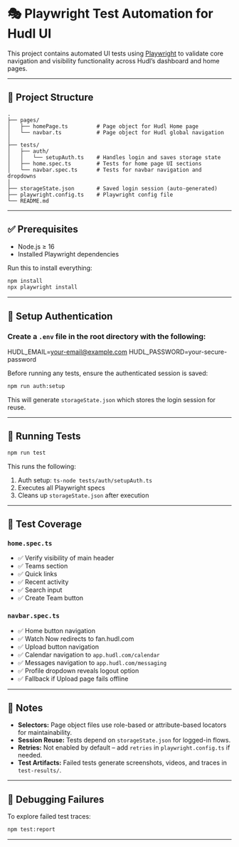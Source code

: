 # 🎭 Playwright Test Automation for Hudl UI

This project contains automated UI tests using [Playwright](https://playwright.dev/) to validate core navigation and visibility functionality across Hudl’s dashboard and home pages.

---

## 📁 Project Structure

```
.
├── pages/
│   ├── homePage.ts         # Page object for Hudl Home page
│   └── navbar.ts           # Page object for Hudl global navigation
│
├── tests/
│   ├── auth/
│   │   └── setupAuth.ts    # Handles login and saves storage state
│   ├── home.spec.ts        # Tests for home page UI sections
│   └── navbar.spec.ts      # Tests for navbar navigation and dropdowns
│
├── storageState.json       # Saved login session (auto-generated)
├── playwright.config.ts    # Playwright config file
└── README.md
```

---

## ✅ Prerequisites

- Node.js ≥ 16
- Installed Playwright dependencies

Run this to install everything:

```bash
npm install
npx playwright install
```

---

## 🔐 Setup Authentication

### Create a `.env` file in the root directory with the following:
HUDL_EMAIL=your-email@example.com
HUDL_PASSWORD=your-secure-password


Before running any tests, ensure the authenticated session is saved:

```bash
npm run auth:setup
```

This will generate `storageState.json` which stores the login session for reuse.

---

## 🚀 Running Tests

```bash
npm run test
```

This runs the following:

1. Auth setup: `ts-node tests/auth/setupAuth.ts`
2. Executes all Playwright specs
3. Cleans up `storageState.json` after execution

---

## 🧪 Test Coverage

### `home.spec.ts`
- ✅ Verify visibility of main header
- ✅ Teams section
- ✅ Quick links
- ✅ Recent activity
- ✅ Search input
- ✅ Create Team button

### `navbar.spec.ts`
- ✅ Home button navigation
- ✅ Watch Now redirects to fan.hudl.com
- ✅ Upload button navigation
- ✅ Calendar navigation to `app.hudl.com/calendar`
- ✅ Messages navigation to `app.hudl.com/messaging`
- ✅ Profile dropdown reveals logout option
- ✅ Fallback if Upload page fails offline

---

## 📄 Notes

- **Selectors:** Page object files use role-based or attribute-based locators for maintainability.
- **Session Reuse:** Tests depend on `storageState.json` for logged-in flows.
- **Retries:** Not enabled by default – add `retries` in `playwright.config.ts` if needed.
- **Test Artifacts:** Failed tests generate screenshots, videos, and traces in `test-results/`.

---

## 📸 Debugging Failures

To explore failed test traces:

```bash
npm test:report
```

---
